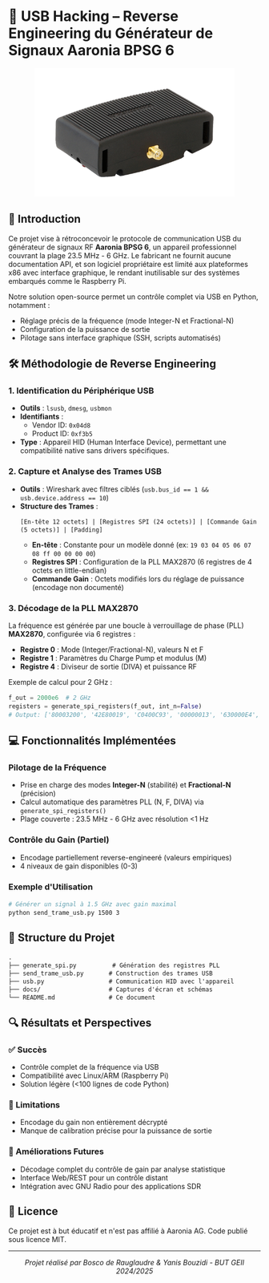 # 🔬 USB Hacking – Reverse Engineering du Générateur de Signaux Aaronia BPSG 6

<p align="center">
  <img src="docs/img/generator_aaronia.png" alt="Aaronia BPSG 6" width="400"/>
</p>

## 📖 Introduction

Ce projet vise à rétroconcevoir le protocole de communication USB du générateur de signaux RF **Aaronia BPSG 6**, un appareil professionnel couvrant la plage 23.5 MHz - 6 GHz. Le fabricant ne fournit aucune documentation API, et son logiciel propriétaire est limité aux plateformes x86 avec interface graphique, le rendant inutilisable sur des systèmes embarqués comme le Raspberry Pi.

Notre solution open-source permet un contrôle complet via USB en Python, notamment :
- Réglage précis de la fréquence (mode Integer-N et Fractional-N)
- Configuration de la puissance de sortie
- Pilotage sans interface graphique (SSH, scripts automatisés)

## 🛠️ Méthodologie de Reverse Engineering

### 1. Identification du Périphérique USB
- **Outils** : `lsusb`, `dmesg`, `usbmon`
- **Identifiants** :
  - Vendor ID: `0x04d8`
  - Product ID: `0xf3b5`
- **Type** : Appareil HID (Human Interface Device), permettant une compatibilité native sans drivers spécifiques.

### 2. Capture et Analyse des Trames USB
- **Outils** : Wireshark avec filtres ciblés (`usb.bus_id == 1 && usb.device.address == 10`)
- **Structure des Trames** :
  ```plaintext
  [En-tête 12 octets] | [Registres SPI (24 octets)] | [Commande Gain (5 octets)] | [Padding]
  ```
  - **En-tête** : Constante pour un modèle donné (ex: `19 03 04 05 06 07 08 ff 00 00 00 00`)
  - **Registres SPI** : Configuration de la PLL MAX2870 (6 registres de 4 octets en little-endian)
  - **Commande Gain** : Octets modifiés lors du réglage de puissance (encodage non documenté)

### 3. Décodage de la PLL MAX2870
La fréquence est générée par une boucle à verrouillage de phase (PLL) **MAX2870**, configurée via 6 registres :
- **Registre 0** : Mode (Integer/Fractional-N), valeurs N et F
- **Registre 1** : Paramètres du Charge Pump et modulus (M)
- **Registre 4** : Diviseur de sortie (DIVA) et puissance RF

Exemple de calcul pour 2 GHz :
```python
f_out = 2000e6  # 2 GHz
registers = generate_spi_registers(f_out, int_n=False)
# Output: ['80003200', '42E80019', 'C0400C93', '00000013', '630000E4', '00040000']
```

## 💻 Fonctionnalités Implémentées

### Pilotage de la Fréquence
- Prise en charge des modes **Integer-N** (stabilité) et **Fractional-N** (précision)
- Calcul automatique des paramètres PLL (N, F, DIVA) via `generate_spi_registers()`
- Plage couverte : 23.5 MHz - 6 GHz avec résolution <1 Hz

### Contrôle du Gain (Partiel)
- Encodage partiellement reverse-engineeré (valeurs empiriques)
- 4 niveaux de gain disponibles (0-3)

### Exemple d'Utilisation
```bash
# Générer un signal à 1.5 GHz avec gain maximal
python send_trame_usb.py 1500 3
```

## 📂 Structure du Projet
```
.
├── generate_spi.py          # Génération des registres PLL
├── send_trame_usb.py       # Construction des trames USB
├── usb.py                  # Communication HID avec l'appareil
├── docs/                   # Captures d'écran et schémas
└── README.md               # Ce document
```

## 🔍 Résultats et Perspectives
### ✅ Succès
- Contrôle complet de la fréquence via USB
- Compatibilité avec Linux/ARM (Raspberry Pi)
- Solution légère (<100 lignes de code Python)

### 🔴 Limitations
- Encodage du gain non entièrement décrypté
- Manque de calibration précise pour la puissance de sortie

### 🚀 Améliorations Futures
- Décodage complet du contrôle de gain par analyse statistique
- Interface Web/REST pour un contrôle distant
- Intégration avec GNU Radio pour des applications SDR

## 📝 Licence
Ce projet est à but éducatif et n'est pas affilié à Aaronia AG. Code publié sous licence MIT.

---

<p align="center">
  <em>Projet réalisé par Bosco de Rauglaudre & Yanis Bouzidi - BUT GEII 2024/2025</em>
</p>
